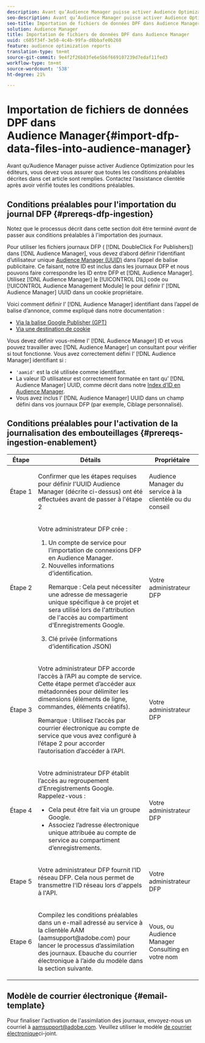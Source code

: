 ```yaml
---
description: Avant qu’Audience Manager puisse activer Audience Optimization pour les éditeurs, vous devez vous assurer que toutes les conditions préalables décrites dans cet article sont remplies. Contactez l’assistance clientèle après avoir vérifié toutes les conditions préalables.
seo-description: Avant qu’Audience Manager puisse activer Audience Optimization pour les éditeurs, vous devez vous assurer que toutes les conditions préalables décrites dans cet article sont remplies. Contactez l’assistance clientèle après avoir vérifié toutes les conditions préalables.
seo-title: Importation de fichiers de données DPF dans Audience Manager
solution: Audience Manager
title: Importation de fichiers de données DPF dans Audience Manager
uuid: c685f34f-3e50-4c4b-99fa-d8bbafe0b268
feature: audience optimization reports
translation-type: tm+mt
source-git-commit: 9e4f2f26b83fe6e5b6f669107239d7edaf11fed3
workflow-type: tm+mt
source-wordcount: '538'
ht-degree: 21%

---
```



# Importation de fichiers de données DPF dans Audience Manager{#import-dfp-data-files-into-audience-manager}

Avant qu’Audience Manager puisse activer Audience Optimization pour les éditeurs, vous devez vous assurer que toutes les conditions préalables décrites dans cet article sont remplies. Contactez l’assistance clientèle après avoir vérifié toutes les conditions préalables.

## Conditions préalables pour l&#39;importation du journal DFP {#prereqs-dfp-ingestion}

Notez que le processus décrit dans cette section doit être terminé *avant* de passer aux conditions préalables à l&#39;importation des journaux.

Pour utiliser les fichiers journaux DFP ( [!DNL DoubleClick For Publishers]) dans [!DNL Audience Manager], vous devez d’abord définir l’identifiant d’utilisateur unique [Audience Manager (UUID)](../../../reference/ids-in-aam.md) dans l’appel de balise publicitaire. Ce faisant, notre ID est inclus dans les journaux DFP et nous pouvons faire correspondre les ID entre DFP et [!DNL Audience Manager]. Utilisez [!DNL Audience Manager] le [!UICONTROL DIL] code ou [!UICONTROL Audience Management Module] le pour définir l’ [!DNL Audience Manager] UUID dans un cookie propriétaire.

Voici comment définir l’ [!DNL Audience Manager] identifiant dans l’appel de balise d’annonce, comme expliqué dans notre documentation :

* [Via la balise Google Publisher (GPT)](../../../integration/gpt-aam-destination/gpt-aam-modify-api.md)
* [Via une destination de cookie](../../../integration/gpt-aam-destination/gpt-aam-create-destination.md)

Vous devez définir vous-même l&#39; [!DNL Audience Manager] ID et vous pouvez travailler avec [!DNL Audience Manager] un consultant pour vérifier si tout fonctionne. Vous avez correctement défini l’ [!DNL Audience Manager] identifiant si :

* `'aamid'` est la clé utilisée comme identifiant.
* La valeur ID utilisateur est correctement formatée en tant qu’ [!DNL Audience Manager] UUID, comme décrit dans notre [Index d’ID en Audience Manager](../../../reference/ids-in-aam.md).
* Vous avez inclus l’ [!DNL Audience Manager] UUID dans un champ défini dans vos journaux DFP (par exemple, Ciblage personnalisé).

## Conditions préalables pour l&#39;activation de la journalisation des embouteillages {#prereqs-ingestion-enablement}

<table id="table_C980A9F9B0FB4157B4908A64768B1571"> 
 <thead> 
  <tr> 
   <th colname="col1" class="entry"> Étape </th> 
   <th colname="col2" class="entry"> Détails </th> 
   <th colname="col3" class="entry"> Propriétaire </th> 
  </tr> 
 </thead>
 <tbody> 
  <tr> 
   <td colname="col1"> <p>Étape 1 </p> </td> 
   <td colname="col2"> <p>Confirmer que les étapes requises pour définir l'UUID <span class="keyword"> Audience Manager</span> (décrite ci-dessus) ont été effectuées avant de passer à l'étape 2 </p> </td> 
   <td colname="col3"> <p><span class="keyword"> Audience Manager</span> du service à la clientèle ou du conseil </p> </td> 
  </tr> 
  <tr> 
   <td colname="col1"> <p>Étape 2 </p> </td> 
   <td colname="col2"> <p>Votre administrateur DFP crée : </p> <p> 
     <ol id="ol_FCFA9B11CFF948A488DF9CB298FC04C4"> 
      <li id="li_BC946EDCC3324578AEB64EDDA55B5ACA">Un compte de service pour l’importation de connexions DFP en <span class="keyword"> Audience Manager</span>. </li> 
      <li id="li_6B2FC7D73A3246419E55C004E17ACA25">Nouvelles informations d’identification. <p>Remarque :  Cela peut nécessiter une adresse de messagerie unique spécifique à ce projet et sera utilisé lors de l'attribution de l'accès au compartiment d'Enregistrements Google. </p> </li> 
      <li id="li_95444B9FD1B34659A9634814B262A681">Clé privée (informations d’identification JSON) </li> 
     </ol> </p> </td> 
   <td colname="col3"> <p>Votre administrateur DFP </p> </td> 
  </tr> 
  <tr> 
   <td colname="col1"> <p>Étape 3 </p> </td> 
   <td colname="col2"> <p>Votre administrateur DFP accorde l’accès à l’API au compte de service. Cette étape permet d’accéder aux métadonnées pour délimiter les dimensions (éléments de ligne, commandes, éléments créatifs). <p>Remarque :  Utilisez l’accès par courrier électronique au compte de service que vous avez configuré à l’étape 2 pour accorder l’autorisation d’accéder à l’API. </p> </p> </td> 
   <td colname="col3"> <p>Votre administrateur DFP </p> </td> 
  </tr> 
  <tr> 
   <td colname="col1"> <p>Étape 4 </p> </td> 
   <td colname="col2"> <p>Votre administrateur DFP établit l’accès au regroupement d’Enregistrements Google. Rappelez-vous : </p> <p> 
     <ul id="ul_3E8DCC73454243D998BD9024D0966A4E"> 
      <li id="li_3691DBD28006412288458175F75873C6">Cela peut être fait via un groupe Google. </li> 
      <li id="li_4774806B263245CEAAAB89BD2AA7F23F">Associez l’adresse électronique unique attribuée au compte de service au compartiment d’enregistrements. </li> 
     </ul> </p> </td> 
   <td colname="col3"> <p>Votre administrateur DFP </p> </td> 
  </tr> 
  <tr> 
   <td colname="col1"> <p>Etape 5 </p> </td> 
   <td colname="col2"> <p>Votre administrateur DFP fournit l’ID réseau DFP. Cela nous permet de transmettre l'ID réseau lors d'appels à l'API. </p> </td> 
   <td colname="col3"> <p>Votre administrateur DFP </p> </td> 
  </tr> 
  <tr> 
   <td colname="col1"> <p>Etape 6 </p> </td> 
   <td colname="col2"> <p>Compilez les conditions préalables dans un e-mail adressé au service à la clientèle AAM (aamsupport@adobe.com) pour lancer le processus d’assimilation des journaux. Ebauche du courrier électronique à l’aide du modèle dans la section suivante. </p> </td> 
   <td colname="col3"> <p>Vous, ou <span class="keyword"> Audience Manager</span> Consulting en votre nom </p> </td> 
  </tr> 
 </tbody> 
</table>

## Modèle de courrier électronique {#email-template}

Pour finaliser l&#39;activation de l&#39;assimilation des journaux, envoyez-nous un courriel à aamsupport@adobe.com. Veuillez utiliser le modèle [de courrier électronique](assets/enable_dfp_ingestion.txt)ci-joint.
